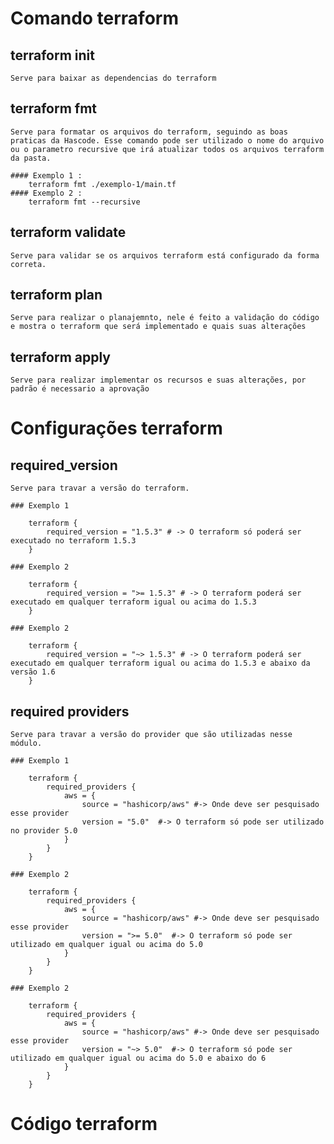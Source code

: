 # Comando terraform

## terraform init 
    Serve para baixar as dependencias do terraform

## terraform fmt
    Serve para formatar os arquivos do terraform, seguindo as boas praticas da Hascode. Esse comando pode ser utilizado o nome do arquivo ou o parametro recursive que irá atualizar todos os arquivos terraform da pasta.

    #### Exemplo 1 :
        terraform fmt ./exemplo-1/main.tf
    #### Exemplo 2 :
        terraform fmt --recursive

## terraform validate
    Serve para validar se os arquivos terraform está configurado da forma correta.

## terraform plan
    Serve para realizar o planajemnto, nele é feito a validação do código e mostra o terraform que será implementado e quais suas alterações

## terraform apply
    Serve para realizar implementar os recursos e suas alterações, por padrão é necessario a aprovação

# Configurações terraform

## required_version
    Serve para travar a versão do terraform.

    ### Exemplo 1
        
        terraform {
            required_version = "1.5.3" # -> O terraform só poderá ser executado no terraform 1.5.3 
        }

    ### Exemplo 2
        
        terraform {
            required_version = ">= 1.5.3" # -> O terraform poderá ser executado em qualquer terraform igual ou acima do 1.5.3
        }

    ### Exemplo 2
        
        terraform {
            required_version = "~> 1.5.3" # -> O terraform poderá ser executado em qualquer terraform igual ou acima do 1.5.3 e abaixo da versão 1.6
        }


## required providers
    Serve para travar a versão do provider que são utilizadas nesse módulo.

    ### Exemplo 1
        
        terraform {
            required_providers {
                aws = {
                    source = "hashicorp/aws" #-> Onde deve ser pesquisado esse provider
                    version = "5.0"  #-> O terraform só pode ser utilizado no provider 5.0
                }
            }
        }

    ### Exemplo 2
        
        terraform {
            required_providers {
                aws = {
                    source = "hashicorp/aws" #-> Onde deve ser pesquisado esse provider
                    version = ">= 5.0"  #-> O terraform só pode ser utilizado em qualquer igual ou acima do 5.0
                }
            }
        }

    ### Exemplo 2
        
        terraform {
            required_providers {
                aws = {
                    source = "hashicorp/aws" #-> Onde deve ser pesquisado esse provider
                    version = "~> 5.0"  #-> O terraform só pode ser utilizado em qualquer igual ou acima do 5.0 e abaixo do 6
                }
            }
        }

# Código terraform

 